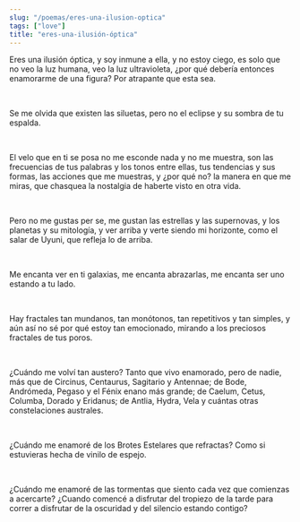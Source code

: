 ```yaml
---
slug: "/poemas/eres-una-ilusion-optica"
tags: ["love"]
title: "eres-una-ilusión-óptica"
---
```

Eres una ilusión óptica, y soy inmune a ella, y no estoy ciego, es solo que no veo la luz humana, veo la luz ultravioleta, ¿por qué debería entonces enamorarme de una figura? Por atrapante que esta sea.

&nbsp;

Se me olvida que existen las siluetas, pero no el eclipse y su sombra de tu espalda.

&nbsp;

El velo que en ti se posa no me esconde nada y no me muestra, son las frecuencias de tus palabras y los tonos entre ellas, tus tendencias y sus formas, las acciones que me muestras, y ¿por qué no? la manera en que me miras, que chasquea la nostalgia de haberte visto en otra vida.

&nbsp;

Pero no me gustas per se, me gustan las estrellas y las supernovas, y los planetas y su mitología, y ver arriba y verte siendo mi horizonte, como el salar de Uyuni, que refleja lo de arriba.

&nbsp;

Me encanta ver en ti galaxias, me encanta abrazarlas, me encanta ser uno estando a tu lado.

&nbsp;

Hay fractales tan mundanos, tan monótonos, tan repetitivos y tan simples, y aún así no sé por qué estoy tan emocionado, mirando a los preciosos fractales de tus poros.

&nbsp;

¿Cuándo me volví tan austero? Tanto que vivo enamorado, pero de nadie, más que de Circinus, Centaurus, Sagitario y Antennae; de Bode, Andrómeda, Pegaso y el Fénix enano más grande; de Caelum, Cetus, Columba, Dorado y Eridanus; de Antlia, Hydra, Vela y cuántas otras constelaciones australes.

&nbsp;

¿Cuándo me enamoré de los Brotes Estelares que refractas? Como si estuvieras hecha de vinilo de espejo.

&nbsp;

¿Cuándo me enamoré de las tormentas que siento cada vez que comienzas a acercarte? ¿Cuando comencé a disfrutar del tropiezo de la tarde para correr a disfrutar de la oscuridad y del silencio estando contigo?